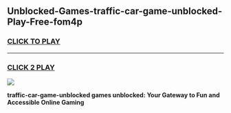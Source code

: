 
## Unblocked-Games-traffic-car-game-unblocked-Play-Free-fom4p
<h3>
<a href="https://premium76.site?title=traffic-car-game-unblocked&ref=22A">CLICK TO PLAY</a></h3>
<hr>

<h3>
<a href="https://premium76.site?title=traffic-car-game-unblocked&ref=22A">CLICK 2 PLAY</a>
  
</h3>

<a href="https://premium76.site?title=traffic-car-game-unblocked&ref=22A"><img src="https://clearcache.store/games.png"></a>


**traffic-car-game-unblocked games unblocked: Your Gateway to Fun and Accessible Online Gaming**
